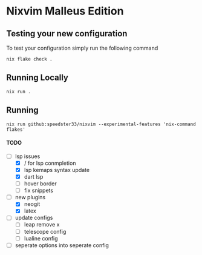 # Nixvim Malleus Edition

## Testing your new configuration

To test your configuration simply run the following command
```
nix flake check .
```

## Running Locally
```
nix run .
```

## Running
```
nix run github:speedster33/nixvim --experimental-features 'nix-command flakes'
```

#### TODO
- [ ] lsp issues
    - [x] <C-n>/<C-p> for lsp conmpletion
    - [x] lsp kemaps syntax update
    - [x] dart lsp
    - [ ] hover border
    - [ ] fix snippets
- [ ] new plugins
    - [x] neogit
    - [x] latex
- [ ] update configs
    - [ ] leap remove x
    - [ ] telescope config
    - [ ] lualine config
- [ ] seperate options into seperate config
